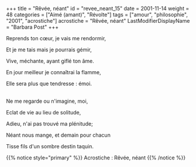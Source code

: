 +++
title = "Rêvée, néant"
id = "revee_neant_15"
date = 2001-11-14
weight = 48
categories = ["Aimé (amant)", "Révolte"]
tags = ["amour", "philosophie", "2001", "acrostiche"]
acrostiche = "Rêvée, néant"
LastModifierDisplayName = "Barbara Post"
+++

Reprends ton cœur, je vais me rendormir,

Et je me tais mais je pourrais gémir,

Vive, méchante, ayant giflé ton âme.

En jour meilleur je connaîtrai la flamme,

Elle sera plus que tendresse : émoi.

 \
Ne me regarde ou n'imagine, moi,

Eclat de vie au lieu de solitude,

Adieu, n'ai pas trouvé ma plénitude;

Néant nous mange, et demain pour chacun

Tisse fils d'un sombre destin taquin.

{{% notice style="primary" %}}
Acrostiche : Rêvée, néant
{{% /notice %}}
